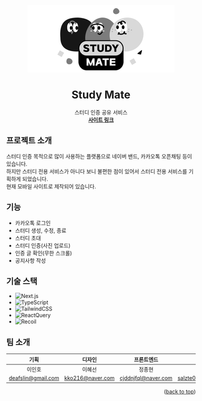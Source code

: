 <a name="readme-top"></a>

<div align="center">
  <img src="public/icons/login_logo.png" alt="logo">
</div>

<h1 align="center">Study Mate</h1>

<p align="center">
  스터디 인증 공유 서비스
  <br />
  <a href="https://study-mate-potenday.vercel.app" target="_blank">
    <strong>사이트 링크</strong>
  </a>
  <br />
</p>

## 프로젝트 소개

스터디 인증 목적으로 많이 사용하는 플랫폼으로 네이버 밴드, 카카오톡 오픈채팅 등이 있습니다.<br />
하지만 스터디 전용 서비스가 아니다 보니 불편한 점이 있어서 스터디 전용 서비스를 기획하게 되었습니다.<br />
현재 모바일 사이트로 제작되어 있습니다.

## 기능

- 카카오톡 로그인
- 스터디 생성, 수정, 종료
- 스터디 초대
- 스터디 인증(사진 업로드)
- 인증 글 확인(무한 스크롤)
- 공지사항 작성

## 기술 스택

- ![Next.js]
- ![TypeScript]
- ![TailwindCSS]
- ![ReactQuery]
- ![Recoil]

## 팀 소개

|        기획        |      디자인      |     프론트엔드      |        백엔드        |
| :----------------: | :--------------: | :-----------------: | :------------------: |
|       이인호       |      이혜선      |       정종현        |        윤형호        |
| deafslin@gmail.com | kko216@naver.com | cjddnjfql@naver.com | salzte0506@gmail.com |

<p align="right">(<a href="#readme-top">back to top</a>)</p>

[Next.js]: https://img.shields.io/badge/Next.js-000000?style=for-the-badge&logo=nextdotjs&logoColor=white
[TypeScript]: https://img.shields.io/badge/typescript-3178C6?style=for-the-badge&logo=typescript&logoColor=white
[TailwindCSS]: https://img.shields.io/badge/Tailwind_CSS-06B6D4?style=for-the-badge&logo=tailwindcss&logoColor=white
[ReactQuery]: https://img.shields.io/badge/React_Query-FF4154?style=for-the-badge&logo=reactquery&logoColor=white
[Recoil]: https://img.shields.io/badge/Recoil-3578E5?style=for-the-badge&logo=recoil&logoColor=white
